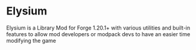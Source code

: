 # Elysium

Elysium is a Library Mod for Forge 1.20.1+ with various utilities and built-in features to allow mod developers or modpack devs to have an easier time modifying the game
